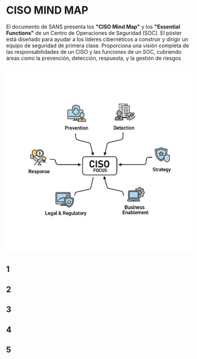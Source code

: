 # CISO MIND MAP

El documento de SANS presenta los  **"CISO Mind Map"** y los **"Essential Functions"** de un Centro de Operaciones de Seguridad (SOC). 
El póster está diseñado para ayudar a los líderes cibernéticos a construir y dirigir un equipo de seguridad de primera clase. Proporciona una visión completa de las responsabilidades de un CISO y las funciones de un SOC, cubriendo áreas como la prevención, detección, respuesta, y la gestión de riesgos

<div align="center">
  
![](foco_ciso.png)

</div>

 ## 1
 ## 2
 ## 3
 ## 4
 ## 5


